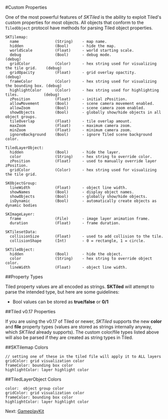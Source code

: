 #Custom Properties

One of the most powerful features of *SKTiled* is the ability to exploit Tiled's custom properties for most objects. 
All objects that conform to the `TiledObject` protocol have methods for parsing Tiled object properties.


    SKTilemap:
      name                (String)    - map name.
      hidden              (Bool)      - hide the map.
      worldScale          (Float)     - world starting scale.
      debug               (Bool)      - debug mode.                                       (debug)      
      gridColor           (Color)     - hex string used for visualizing the tile grid.    (debug)
      gridOpacity         (Float)     - grid overlay opactity.                            (debug)    
      frameColor          (Color)     - hex string used for visualizing the bounding box. (debug)
      highlightColor      (Color)     - hex string used for highlighting tiles.           (debug)
      zPosition           (Float)     - initial zPosition.
      allowMovement       (Bool)      - scene camera movement enabled.
      allowZoom           (Bool)      - scene camera zoom enabled.
      showObjects         (Bool)      - globally show/hide objects in all object groups.
      tileOverlap         (Float)     - tile overlap amount.
      maxZoom             (Float)     - maximum camera zoom.
      minZoom             (Float)     - minimum camera zoom.
      ignoreBackground    (Bool)      - ignore Tiled scene background color.

    TiledLayerObject:
      hidden              (Bool)      - hide the layer.
      color               (String)    - hex string to override color.
      zPosition           (Float)     - used to manually override layer zPosition.
      gridColor           (Color)     - hex string used for visualizing the tile grid.

    SKObjectGroup:
      lineWidth           (Float)     - object line width.
      showNames           (Bool)      - display object names.
      showObjects         (Bool)      - globally show/hide objects.
      isDynamic           (Bool)      - automatically create objects as dynamic bodies

    SKImageLayer:
      frame               (File)      - image layer animation frame.
      duration            (Float)     - frame duration.

    SKTilesetData:
      collisionSize       (Float)     - used to add collision to the tile.
      collisionShape      (Int)       - 0 = rectangle, 1 = circle.

    SKTileObject:
      hidden              (Bool)      - hide the object.
      color               (String)    - hex string to override object color.
      lineWidth           (Float)     - object line width.   


##Property Types

Tiled property values are all encoded as strings. **SKTiled** will attempt to parse the intended type, but here are some guidelines:

- Bool values can be stored as **true/false** or **0/1**


##Tiled v0.17 Properties

If you are using the v0.17 of Tiled or newer, *SKTiled* supports the new **color** and **file** property types (values are stored as strings internally anyway, which *SKTiled* already supports). The custom color/file types listed above will also be parsed if they are created as string types in Tiled.

##SKTilemap Colors
    
    // setting one of these in the tiled file will apply it to ALL layers
    gridColor: grid visualization color
    frameColor: bounding box color
    highlightColor: layer highlight color
    
    
##TiledLayerObject Colors

    color:  object group color
    gridColor: grid visualization color
    frameColor: bounding box color
    highlightColor: layer highlight color

 Next: [GameplayKit](gameplaykit.html)
